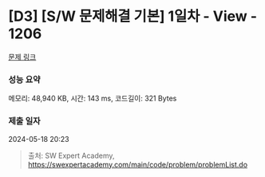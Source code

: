 # [D3] [S/W 문제해결 기본] 1일차 - View - 1206 

[문제 링크](https://swexpertacademy.com/main/code/problem/problemDetail.do?contestProbId=AV134DPqAA8CFAYh) 

### 성능 요약

메모리: 48,940 KB, 시간: 143 ms, 코드길이: 321 Bytes

### 제출 일자

2024-05-18 20:23



> 출처: SW Expert Academy, https://swexpertacademy.com/main/code/problem/problemList.do